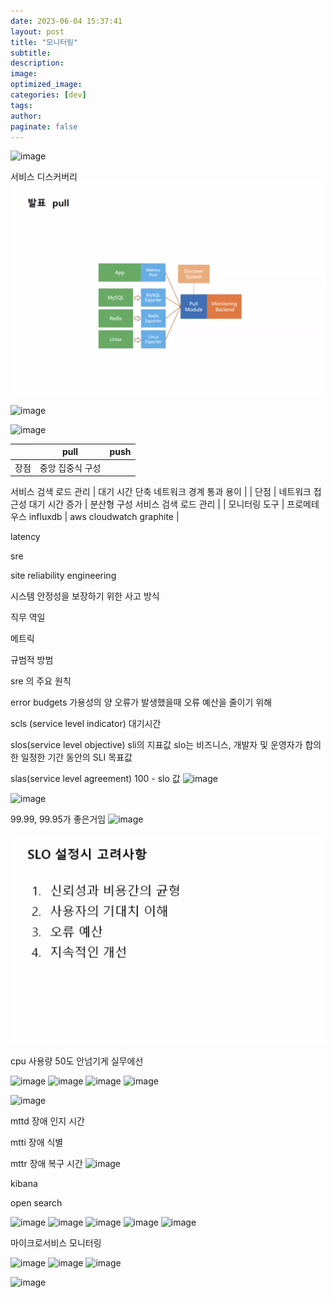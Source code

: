 ```yaml
---
date: 2023-06-04 15:37:41
layout: post
title: "모니터링"
subtitle:
description:
image:
optimized_image:
categories: [dev]
tags:
author:
paginate: false
---
```

![image](https://github.com/leesanghoon94/leesanghoon94.github.io/assets/127801771/7567c402-36e7-426a-b9f5-00d74af467ba)


서비스 디스커버리
![Alt text](image.png)



![image](https://github.com/leesanghoon94/leesanghoon94.github.io/assets/127801771/9e8c2eb0-0a7c-42cf-88d5-8ce4635feefa)

![image](https://github.com/leesanghoon94/leesanghoon94.github.io/assets/127801771/016617da-11e0-4b4a-9895-8a7ee233a5e2)

|  | pull | push |
| --- | --- | --- |
| 장점 | 중앙 집중식 구성
서비스 검색
로드 관리 | 대기 시간 단축
네트워크 경계 통과 용이 |
| 단점 | 네트워크 접근성
대기 시간 증가 | 분산형 구성
서비스 검색
로드 관리 |
| 모니터링 도구 | 프로메테우스
influxdb | aws cloudwatch
graphite |

latency

sre

site reliability engineering

시스템 안정성을 보장하기 위한 사고 방식

직무 역일

메트릭

규범적 방범

sre 의 주요 원칙

error budgets 가용성의 양 오류가 발생했을때 오류 예산을 줄이기 위해

scls (service level indicator) 대기시간

slos(service level objective) sli의 지표값 slo는 비즈니스, 개발자 및 운영자가 합의한 일정한 기간 동안의 SLI 목표값

slas(service level agreement) 100 - slo 값
![image](https://github.com/leesanghoon94/leesanghoon94.github.io/assets/127801771/5f77bae1-372f-4c99-9ac3-b840667da169)

![image](https://github.com/leesanghoon94/leesanghoon94.github.io/assets/127801771/fd0544fa-e952-489c-b71c-41aeda68ebfd)

99.99, 99.95가 좋은거임
![image](https://github.com/leesanghoon94/leesanghoon94.github.io/assets/127801771/00854987-2a0a-486b-9be5-a85222feedfa)

![Alt text](image-1.png)

cpu 사용량 50도 안넘기게 실무에선


![image](https://github.com/leesanghoon94/leesanghoon94.github.io/assets/127801771/aeea8348-8f33-4f92-995b-2ad51eb7138d)
![image](https://github.com/leesanghoon94/leesanghoon94.github.io/assets/127801771/1668677d-75ce-408e-baad-e0e5dfd728a5)
![image](https://github.com/leesanghoon94/leesanghoon94.github.io/assets/127801771/76362277-ee23-4006-8ca6-f9ce778c4592)
![image](https://github.com/leesanghoon94/leesanghoon94.github.io/assets/127801771/20e98a08-3814-403c-9ed3-81ab0cff9555)

![image](https://github.com/leesanghoon94/leesanghoon94.github.io/assets/127801771/7f832b0e-c340-42d2-9bba-7afb6d057c46)

mttd 장애 인지 시간

mtti 장애 식별

mttr 장애 복구 시간
![image](https://github.com/leesanghoon94/leesanghoon94.github.io/assets/127801771/60018206-d96e-4690-98f4-771789085ecb)


kibana 

open search

![image](https://github.com/leesanghoon94/leesanghoon94.github.io/assets/127801771/cee57ac7-dd51-4939-b5ce-db50ea6dbd7f)
![image](https://github.com/leesanghoon94/leesanghoon94.github.io/assets/127801771/f5f25480-30aa-47a6-9ece-ffae70fa0156)
![image](https://github.com/leesanghoon94/leesanghoon94.github.io/assets/127801771/dbd3a88b-ce53-42e8-929f-5a5f365ecfc1)
![image](https://github.com/leesanghoon94/leesanghoon94.github.io/assets/127801771/0d90410c-d9d8-4f1d-a71e-764b74452237)
![image](https://github.com/leesanghoon94/leesanghoon94.github.io/assets/127801771/d74a8014-a8ad-45b8-878a-9d2601d492ae)


마이크로서비스 모니터링

![image](https://github.com/leesanghoon94/leesanghoon94.github.io/assets/127801771/df4529ee-b55a-4ac0-8304-80fd50b5e627)
![image](https://github.com/leesanghoon94/leesanghoon94.github.io/assets/127801771/b1efaebc-cf07-4331-b7f5-db29c98b1baf)
![image](https://github.com/leesanghoon94/leesanghoon94.github.io/assets/127801771/fa385b6b-3c2e-47af-9aed-7d2cdc0c0bcc)
 
![image](https://github.com/leesanghoon94/leesanghoon94.github.io/assets/127801771/e553cb36-a86e-4a6d-89ed-40f25cd63c22)
